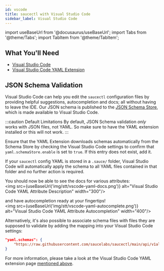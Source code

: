 ```yaml
---
id: vscode
title: saucectl with Visual Studio Code
sidebar_label: Visual Studio Code
---
```


import useBaseUrl from '@docusaurus/useBaseUrl';
import Tabs from '@theme/Tabs';
import TabItem from '@theme/TabItem';

## What You'll Need

* [Visual Studio Code](https://code.visualstudio.com/)
* [Visual Studio Code YAML Extension](https://marketplace.visualstudio.com/items?itemName=redhat.vscode-yaml)

## JSON Schema Validation

Visual Studio Code can help you edit the `saucectl` configuration files by providing helpful suggestions, autocompletion and docs; all without having to leave the IDE.
Our JSON schema is published to the [JSON Schema Store](https://www.schemastore.org/json/), which is made available to Visual Studio Code.

:::caution Default Limitations
By default, JSON Schema validation *only* works with JSON files, not YAML. So make sure to have the YAML extension installed or this will not work.
:::

Ensure that the YAML Extension downloads schemas automatically from the Schema Store by
checking the Visual Studio Code settings to confirm that `yaml.schemaStore.enable` is set to `true`. If this entry does not exist, add it.

If your `saucectl` config YAML is stored in a `.sauce/` folder, Visual Studio Code will automatically apply the schema to all YAML files contained in that folder and no further action is required.

You should now be able to see the docs for various attributes:<br/><img src={useBaseUrl('img/stt/vscode-yaml-docs.png')} alt="Visual Studio Code YAML Attribute Description" width="300"/>

and have autocompletion ready at your fingertips!<br/><img src={useBaseUrl('img/stt/vscode-yaml-autocomplete.png')} alt="Visual Studio Code YAML Attribute Autocompletion" width="400"/>

Alternatively, it's also possible to associate schema files with files they are supposed to validate by adding the mapping into your Visual Studio Code settings:
```json
"yaml.schemas": {
    "https://raw.githubusercontent.com/saucelabs/saucectl/main/api/v1alpha/generated/saucectl.schema.json": "path/to/config.yml"
}
```

For more information, please take a look at the Visual Studio Code YAML extension page [mentioned above](#what-youll-need).
